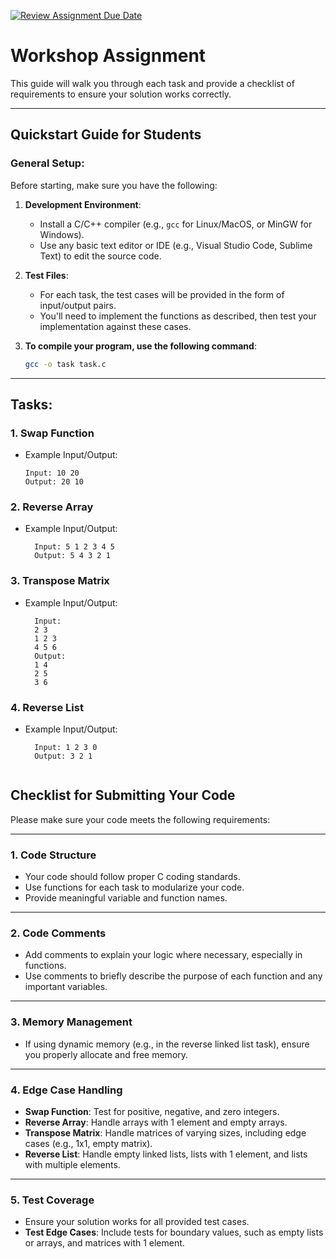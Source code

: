 [![Review Assignment Due Date](https://classroom.github.com/assets/deadline-readme-button-22041afd0340ce965d47ae6ef1cefeee28c7c493a6346c4f15d667ab976d596c.svg)](https://classroom.github.com/a/G7DuGOS_)
# Workshop Assignment

This guide will walk you through each task and provide a checklist of requirements to ensure your solution works correctly.

---

## **Quickstart Guide for Students**

### **General Setup:**

Before starting, make sure you have the following:

1. **Development Environment**:
   - Install a C/C++ compiler (e.g., `gcc` for Linux/MacOS, or MinGW for Windows).
   - Use any basic text editor or IDE (e.g., Visual Studio Code, Sublime Text) to edit the source code.

2. **Test Files**:
   - For each task, the test cases will be provided in the form of input/output pairs.
   - You'll need to implement the functions as described, then test your implementation against these cases.
3. **To compile your program, use the following command**:

    ```bash
    gcc -o task task.c

---

## **Tasks:**

### **1. Swap Function**

- Example Input/Output:

  ```text
  Input: 10 20
  Output: 20 10

### **2. Reverse Array**

- Example Input/Output:

  ```text
    Input: 5 1 2 3 4 5
    Output: 5 4 3 2 1

### **3. Transpose Matrix**

- Example Input/Output:

  ```text
    Input: 
    2 3
    1 2 3
    4 5 6
    Output:
    1 4
    2 5
    3 6

### **4. Reverse List**

- Example Input/Output:

  ```text
    Input: 1 2 3 0
    Output: 3 2 1


## **Checklist for Submitting Your Code**

Please make sure your code meets the following requirements:

---

### 1. Code Structure

- Your code should follow proper C coding standards.
- Use functions for each task to modularize your code.
- Provide meaningful variable and function names.

---

### 2. Code Comments

- Add comments to explain your logic where necessary, especially in functions.
- Use comments to briefly describe the purpose of each function and any important variables.

---

### 3. Memory Management

- If using dynamic memory (e.g., in the reverse linked list task), ensure you properly allocate and free memory.

---

### 4. Edge Case Handling

- **Swap Function**: Test for positive, negative, and zero integers.
- **Reverse Array**: Handle arrays with 1 element and empty arrays.
- **Transpose Matrix**: Handle matrices of varying sizes, including edge cases (e.g., 1x1, empty matrix).
- **Reverse List**: Handle empty linked lists, lists with 1 element, and lists with multiple elements.

---

### 5. Test Coverage

- Ensure your solution works for all provided test cases.
- **Test Edge Cases**: Include tests for boundary values, such as empty lists or arrays, and matrices with 1 element.
